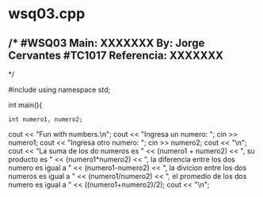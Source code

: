 # wsq03.cpp


/*
#WSQ03
Main: XXXXXXX
By: Jorge Cervantes
#TC1017
Referencia: XXXXXXX
---------------------------------------------------------------------
*/


#include <iostream>
using namespace std;

int main(){

	int numero1, numero2;

cout << "Fun with numbers.\n";
cout << "Ingresa un numero: ";
cin >> numero1;
cout << "Ingresa otro numero: ";
cin >> numero2;
cout << "\n";
cout << "La suma de los do numeros es " << (numero1 + numero2) << ", su producto es " << (numero1*numero2) << ", la diferencia entre los dos numero es igual a " << (numero1-numero2) << ", la divicion entre los dos numeros es igual a " << (numero1/numero2) << ", el promedio de los dos numero es igual a " << ((numero1+numero2)/2);
cout << "\n";
